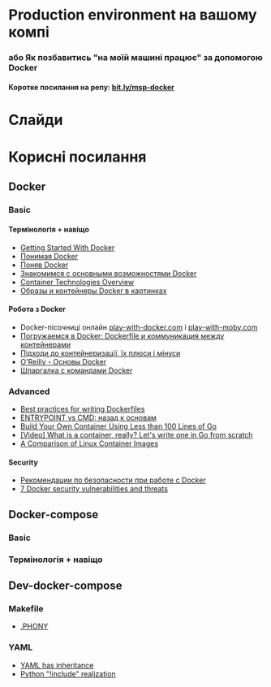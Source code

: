 # Production environment на вашому компі
### або Як позбавитись "на моїй машині працює" за допомогою Docker

#### Коротке посилання на репу: [bit.ly/msp-docker](http://bit.ly/msp-docker)


# Слайди


# Корисні посилання


## Docker

### Basic

#### Термінологія + навіщо

* [Getting Started With Docker](https://github.com/msproadshow/2017-docker-local/blob/master/materials/6348213-dzone-rc221-gettingstartedwithdocker.pdf)
* [Понимая Docker](https://habrahabr.ru/post/253877/)
* [Поняв Docker](https://habrahabr.ru/post/277699/)
* [Знакомимся с основными возможностями Docker](https://xakep.ru/2015/06/01/docker-usage/)
* [Container Technologies Overview](https://dzone.com/articles/container-technologies-overview)
* [Образы и контейнеры Docker в картинках](https://habrahabr.ru/post/272145/)

#### Робота з Docker

* Docker-пісочниці онлайн [play-with-docker.com](http://play-with-docker.com) і [play-with-moby.com](http://play-with-moby.com/)
* [Погружаемся в Docker: Dockerfile и коммуникация между контейнерами](https://habrahabr.ru/company/infobox/blog/240623/)
* [Підходи до контейнеризації, їх плюси і мінуси](https://stackoverflow.com/questions/24928772/docker-how-to-dockerize-and-deploy-multiple-instances-of-a-lamp-application)
* [O'Reilly - Основы Docker](http://onreader.mdl.ru/UsingDocker/content/Ch04.html)
* [Шпаргалка с командами Docker](https://habrahabr.ru/company/flant/blog/336654/)


### Advanced

* [Best practices for writing Dockerfiles](https://docs.docker.com/engine/userguide/eng-image/dockerfile_best-practices/)
* [ENTRYPOINT vs CMD: назад к основам](https://habrahabr.ru/company/southbridge/blog/329138/)
* [Build Your Own Container Using Less than 100 Lines of Go](https://www.infoq.com/articles/build-a-container-golang)
* [[Video] What is a container, really? Let's write one in Go from scratch](https://www.youtube.com/watch?v=HPuvDm8IC-4)
* [A Comparison of Linux Container Images](http://crunchtools.com/comparison-linux-container-images/)


#### Security

* [Рекомендации по безопасности при работе с Docker](https://habrahabr.ru/post/333402/[iz-pesochnitsy]-rekomendatsii-po-bezopasno/#ispolzuyte-privatnye-ili-doverennye-repozitorii-trusted-repositories)
* [7 Docker security vulnerabilities and threats](https://sysdig.com/blog/7-docker-security-vulnerabilities/)


## Docker-compose

### Basic

### Термінологія + навіщо




## Dev-docker-compose
### Makefile
* [.PHONY](https://stackoverflow.com/questions/2145590/what-is-the-purpose-of-phony-in-a-makefile)

### YAML
* [YAML has inheritance](https://stackoverflow.com/questions/14184971/more-complex-inheritance-in-yaml)
* [Python "!include" realization](https://stackoverflow.com/a/9577670/8477497)
